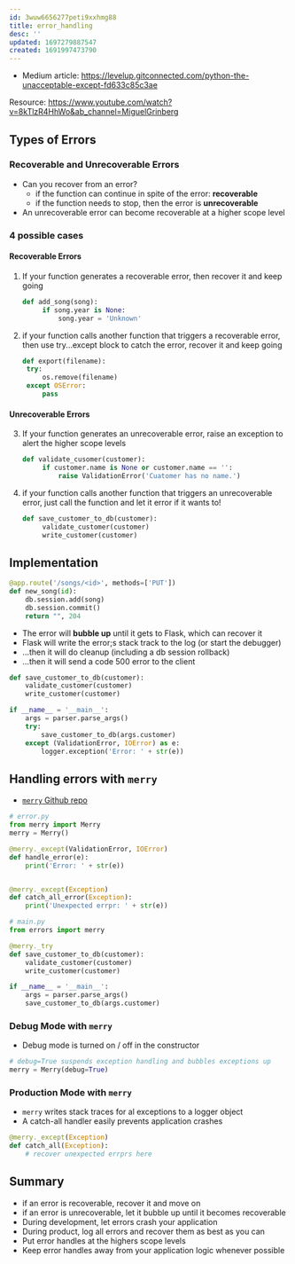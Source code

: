 ```yaml
---
id: 3wuw6656277peti9xxhmg88
title: error_handling
desc: ''
updated: 1697279887547
created: 1691997473790
---
```




- Medium article: https://levelup.gitconnected.com/python-the-unacceptable-except-fd633c85c3ae

Resource: https://www.youtube.com/watch?v=8kTlzR4HhWo&ab_channel=MiguelGrinberg

## Types of Errors

### Recoverable and Unrecoverable Errors

- Can you recover from an error?
  - if the function can continue in spite of the error: **recoverable**
  - if the function needs to stop, then the error is **unrecoverable**
- An unrecoverable error can become recoverable at a higher scope level

### 4 possible cases

#### Recoverable Errors

1. If your function generates a recoverable error, then recover it and keep going

   ``` py
   def add_song(song):
        if song.year is None:
            song.year = 'Unknown'
   ```

2. if your function calls another function that triggers a recoverable error, then use try...except block to catch the error, recover it and keep going

   ``` py
   def export(filename):
    try:
        os.remove(filename)
    except OSError:
        pass

   ```

#### Unrecoverable Errors

3. If your function generates an unrecoverable error, raise an exception to alert the higher scope levels
   
   ```py
   def validate_cusomer(customer):
        if customer.name is None or customer.name == '':
            raise ValidationError('Cuatomer has no name.')
   ```

1. if your function calls another function that triggers an unrecoverable error, just call the function and let it error if it wants to!
   
   ``` py
   def save_customer_to_db(customer):
        validate_customer(customer)
        write_customer(customer)
   ```

## Implementation

```py
@app.route('/songs/<id>', methods=['PUT'])
def new_song(id):
    db.session.add(song)
    db.session.commit()
    return "", 204
```

- The error will **bubble up** until it gets to Flask, which can recover it
- Flask will write the error;s stack track to the log (or start the debugger)
- ...then it will do cleanup (including a db session rollback)
- ...then it will send a code 500 error to the client

``` py
def save_customer_to_db(customer):
    validate_customer(customer)
    write_customer(customer)

if __name__ = '__main__':
    args = parser.parse_args()
    try:
        save_customer_to_db(args.customer)
    except (ValidationError, IOError) as e:
        logger.exception('Error: ' + str(e))

```

## Handling errors with `merry`
- [`merry` Github repo](https://github.com/miguelgrinberg/merry/)

``` py
# error.py
from merry import Merry
merry = Merry()

@merry._except(ValidationError, IOError)
def handle_error(e):
    print('Error: ' + str(e))


@merry._except(Exception)
def catch_all_error(Exception):
    print('Unexpected errpr: ' + str(e))    

# main.py
from errors import merry

@merry._try
def save_customer_to_db(customer):
    validate_customer(customer)
    write_customer(customer)

if __name__ = '__main__':
    args = parser.parse_args()
    save_customer_to_db(args.customer)
```

### Debug Mode with `merry`

- Debug mode is turned on / off in the constructor

```py
# debug=True suspends exception handling and bubbles exceptions up
merry = Merry(debug=True)
```

### Production Mode with `merry`

- `merry` writes stack traces for al exceptions to a logger object
- A catch-all handler easily prevents application crashes
  
```py
@merry._except(Exception)
def catch_all(Exception):
    # recover unexpected errprs here 
```

## Summary

- if an error is recoverable, recover it and move on
- if an error is unrecoverable, let it bubble up until it becomes recoverable
- During development, let errors crash your application
- During product, log all errors and recover them as best as you can
- Put error handles at the highers scope levels
- Keep error handles away from your application logic whenever possible
